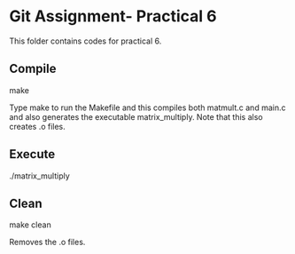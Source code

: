 # Git Assignment- Practical 6
This folder contains codes for practical 6.

## Compile
make

Type make to run the Makefile and this compiles both matmult.c and main.c and also generates the executable matrix_multiply. Note that this also creates .o files.

## Execute

./matrix_multiply

## Clean

make clean

Removes the .o files.
